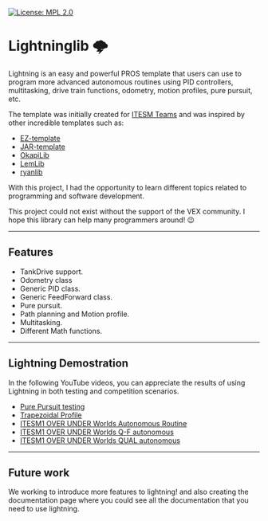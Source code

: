 [![License: MPL 2.0](https://img.shields.io/badge/License-MPL%202.0-brightgreen.svg)](https://opensource.org/licenses/MPL-2.0)

# Lightninglib 🌩️
Lightning is an easy and powerful PROS template that users can use to program more advanced autonomous routines using PID controllers, multitasking, drive train functions, odometry, motion profiles, pure pursuit, etc.

The template was initially created for [ITESM Teams](https://www.instagram.com/tec_robotics/) and was inspired by other incredible templates such as:

* [EZ-template](https://github.com/EZ-Robotics/EZ-Template?tab=readme-ov-file)
* [JAR-template](https://github.com/JacksonAreaRobotics/JAR-Template)
* [OkapiLib](https://github.com/OkapiLib/OkapiLib)
* [LemLib](https://github.com/LemLib/LemLib/blob/master/README.md?plain=1)
* [ryanlib](https://github.com/Ryan4253/ryanlib)

With this project, I had the opportunity to learn different topics related to programming and software development.

This project could not exist without the support of the VEX community. I hope this library can help many programmers around! 😉

---
## Features
* TankDrive support.
* Odometry class
* Generic PID class.
* Generic FeedForward class.
* Pure pursuit.
* Path planning and Motion profile. 
* Multitasking. 
* Different Math functions. 
---
## Lightning Demostration
In the following YouTube videos, you can appreciate the results of using Lightning in both testing and competition scenarios. 

* [Pure Pursuit testing](https://www.youtube.com/watch?v=6EuZdJf89HI)
* [Trapezoidal Profile](https://www.youtube.com/watch?v=WZaXgi8o368)
* [ITESM1 OVER UNDER Worlds Autonomous Routine](https://www.youtube.com/watch?v=hosBW9l6dMY)
* [ITESM1 OVER UNDER Worlds Q-F autonomous](https://youtu.be/sDA6RqO024Y)
* [ITESM1 OVER UNDER Worlds QUAL autonomous](https://www.youtube.com/watch?v=LpFiJdZ04_4)

---
## Future work
We working to introduce more features to lightning! and also creating the documentation page where you could see all the documentation that you need to use lightning. 



